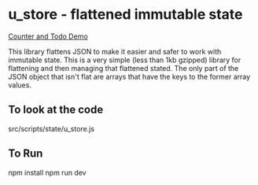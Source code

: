# u_store - flattened immutable state


[Counter and Todo Demo](https://vivianeasley.github.io/u_store/)


This library flattens JSON to make it easier and safer to work with immutable state. This is a very simple (less than 1kb gzipped) library for flattening and then managing that flattened stated. The only part of the JSON object that isn't flat are arrays that have the keys to the former array values.


## To look at the code
src/scripts/state/u_store.js


## To Run
npm install
npm run dev
